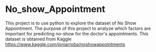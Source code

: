 # No_show_Appointment
This project is to use python to explore the dataset of No Show Appointment. 
The purpose of this project to analyze which factors are important for predicting no-show for the doctor's appointments.
This dataset is obtained from Kaggle https://www.kaggle.com/joniarroba/noshowappointments
